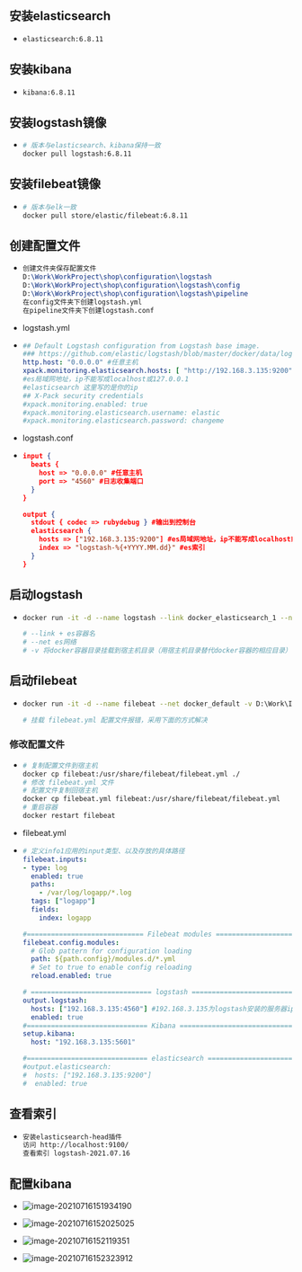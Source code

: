 ## 安装elasticsearch

* ```bash
  elasticsearch:6.8.11
  ```

## 安装kibana

* ```bash
  kibana:6.8.11
  ```

## 安装logstash镜像

* ```bash
  # 版本与elasticsearch、kibana保持一致
  docker pull logstash:6.8.11
  ```

## 安装filebeat镜像

* ```bash
  # 版本与elk一致
  docker pull store/elastic/filebeat:6.8.11
  ```

## 创建配置文件

* ```tex
  创建文件夹保存配置文件
  D:\Work\WorkProject\shop\configuration\logstash
  D:\Work\WorkProject\shop\configuration\logstash\config
  D:\Work\WorkProject\shop\configuration\logstash\pipeline
  在config文件夹下创建logstash.yml
  在pipeline文件夹下创建logstash.conf
  ```

* logstash.yml

* ```yaml
  ## Default Logstash configuration from Logstash base image.
  ### https://github.com/elastic/logstash/blob/master/docker/data/logstash/config/logstash-full.yml
  http.host: "0.0.0.0" #任意主机
  xpack.monitoring.elasticsearch.hosts: [ "http://192.168.3.135:9200" ] 
  #es局域网地址，ip不能写成localhost或127.0.0.1
  #elasticsearch 这里写的是你的ip
  ## X-Pack security credentials
  #xpack.monitoring.enabled: true
  #xpack.monitoring.elasticsearch.username: elastic
  #xpack.monitoring.elasticsearch.password: changeme
  ```

* logstash.conf

* ```json
  input {
    beats {
      host => "0.0.0.0" #任意主机
      port => "4560" #日志收集端口
    }
  }
  
  output {
    stdout { codec => rubydebug } #输出到控制台
    elasticsearch {
      hosts => ["192.168.3.135:9200"] #es局域网地址，ip不能写成localhost或127.0.0.1
      index => "logstash-%{+YYYY.MM.dd}" #es索引
    }
  }
  ```

## 启动logstash

* ```bash
  docker run -it -d --name logstash --link docker_elasticsearch_1 --net docker_default -v D:\File\ProjectFile\Resource\elk\config\logstash\pipeline:/usr/share/logstash/pipeline -v D:\File\ProjectFile\Resource\elk\config\logstash\config\logstash.yml:/usr/share/logstash/config/logstash.yml -p 4560:4560 logstash:6.8.11
  
  # --link + es容器名
  # --net es网络
  # -v 将docker容器目录挂载到宿主机目录（用宿主机目录替代docker容器的相应目录）
  ```

## 启动filebeat

* ```bash
  docker run -it -d --name filebeat --net docker_default -v D:\Work\IdeaWorkSpace\learn\fearless-admin\log:/var/log/logapp store/elastic/filebeat:6.8.11
  
  # 挂载 filebeat.yml 配置文件报错，采用下面的方式解决
  ```

### 修改配置文件

* ```bash
  # 复制配置文件到宿主机
  docker cp filebeat:/usr/share/filebeat/filebeat.yml ./
  # 修改 filebeat.yml 文件
  # 配置文件复制回宿主机
  docker cp filebeat.yml filebeat:/usr/share/filebeat/filebeat.yml
  # 重启容器
  docker restart filebeat
  ```

* filebeat.yml

* ```yaml
  # 定义info1应用的input类型、以及存放的具体路径
  filebeat.inputs:
  - type: log
    enabled: true
    paths:
      - /var/log/logapp/*.log
    tags: ["logapp"]
    fields:
      index: logapp
  
  #============================= Filebeat modules ===============================
  filebeat.config.modules:
    # Glob pattern for configuration loading
    path: ${path.config}/modules.d/*.yml
    # Set to true to enable config reloading
    reload.enabled: true
  
  # ============================== logstash =====================================  
  output.logstash:
    hosts: ["192.168.3.135:4560"] #192.168.3.135为logstash安装的服务器ip
    enabled: true
  #============================== Kibana =====================================
  setup.kibana:
    host: "192.168.3.135:5601"
  
  #============================== elasticsearch =====================================
  #output.elasticsearch:
  #  hosts: ["192.168.3.135:9200"]
  #  enabled: true
  ```

## 查看索引

* ```tex
  安装elasticsearch-head插件
  访问 http://localhost:9100/
  查看索引 logstash-2021.07.16
  ```

## 配置kibana

* ![image-20210716151934190](../../resource/image/docker-es%E5%AE%89%E8%A3%85logstash/image-20210716151934190.png)
* ![image-20210716152025025](../../resource/image/docker-es%E5%AE%89%E8%A3%85logstash/image-20210716152025025.png)

* ![image-20210716152119351](../../resource/image/docker-es%E5%AE%89%E8%A3%85logstash/image-20210716152119351.png)

* ![image-20210716152323912](../../resource/image/docker-es%E5%AE%89%E8%A3%85logstash/image-20210716152323912.png)